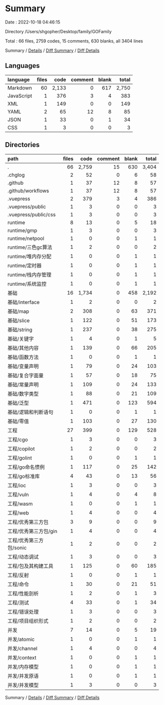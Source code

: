 # Summary

Date : 2022-10-18 04:46:15

Directory /Users/shgopher/Desktop/family/GOFamily

Total : 66 files,  2759 codes, 15 comments, 630 blanks, all 3404 lines

Summary / [Details](details.md) / [Diff Summary](diff.md) / [Diff Details](diff-details.md)

## Languages
| language | files | code | comment | blank | total |
| :--- | ---: | ---: | ---: | ---: | ---: |
| Markdown | 60 | 2,133 | 0 | 617 | 2,750 |
| JavaScript | 1 | 376 | 3 | 4 | 383 |
| XML | 1 | 149 | 0 | 0 | 149 |
| YAML | 2 | 65 | 12 | 8 | 85 |
| JSON | 1 | 33 | 0 | 1 | 34 |
| CSS | 1 | 3 | 0 | 0 | 3 |

## Directories
| path | files | code | comment | blank | total |
| :--- | ---: | ---: | ---: | ---: | ---: |
| . | 66 | 2,759 | 15 | 630 | 3,404 |
| .chglog | 2 | 52 | 0 | 6 | 58 |
| .github | 1 | 37 | 12 | 8 | 57 |
| .github/workflows | 1 | 37 | 12 | 8 | 57 |
| .vuepress | 2 | 379 | 3 | 4 | 386 |
| .vuepress/public | 1 | 3 | 0 | 0 | 3 |
| .vuepress/public/css | 1 | 3 | 0 | 0 | 3 |
| runtime | 8 | 13 | 0 | 5 | 18 |
| runtime/gmp | 1 | 3 | 0 | 0 | 3 |
| runtime/netpool | 1 | 0 | 0 | 1 | 1 |
| runtime/三色gc算法 | 1 | 2 | 0 | 0 | 2 |
| runtime/堆内存分配 | 1 | 0 | 0 | 1 | 1 |
| runtime/定时器 | 1 | 0 | 0 | 1 | 1 |
| runtime/栈内存管理 | 1 | 0 | 0 | 1 | 1 |
| runtime/系统监控 | 1 | 0 | 0 | 1 | 1 |
| 基础 | 16 | 1,734 | 0 | 458 | 2,192 |
| 基础/interface | 1 | 2 | 0 | 0 | 2 |
| 基础/map | 2 | 308 | 0 | 63 | 371 |
| 基础/slice | 1 | 122 | 0 | 51 | 173 |
| 基础/string | 1 | 237 | 0 | 38 | 275 |
| 基础/关键字 | 1 | 4 | 0 | 1 | 5 |
| 基础/其他内容 | 1 | 139 | 0 | 66 | 205 |
| 基础/函数方法 | 1 | 0 | 0 | 1 | 1 |
| 基础/变量声明 | 1 | 79 | 0 | 24 | 103 |
| 基础/复合字面量 | 1 | 57 | 0 | 18 | 75 |
| 基础/常量声明 | 1 | 109 | 0 | 24 | 133 |
| 基础/数字类型 | 1 | 88 | 0 | 21 | 109 |
| 基础/泛型 | 1 | 471 | 0 | 123 | 594 |
| 基础/逻辑和判断语句 | 1 | 0 | 0 | 1 | 1 |
| 基础/零值 | 1 | 103 | 0 | 27 | 130 |
| 工程 | 27 | 399 | 0 | 129 | 528 |
| 工程/cgo | 1 | 3 | 0 | 0 | 3 |
| 工程/copilot | 1 | 2 | 0 | 0 | 2 |
| 工程/golint | 1 | 0 | 0 | 1 | 1 |
| 工程/go命名惯例 | 1 | 117 | 0 | 25 | 142 |
| 工程/go标准库 | 4 | 43 | 0 | 13 | 56 |
| 工程/ioc | 1 | 3 | 0 | 0 | 3 |
| 工程/vuln | 1 | 4 | 0 | 4 | 8 |
| 工程/wasm | 1 | 0 | 0 | 1 | 1 |
| 工程/web | 1 | 4 | 0 | 0 | 4 |
| 工程/优秀第三方包 | 3 | 9 | 0 | 0 | 9 |
| 工程/优秀第三方包/gin | 1 | 4 | 0 | 0 | 4 |
| 工程/优秀第三方包/sonic | 1 | 2 | 0 | 0 | 2 |
| 工程/动态调试 | 1 | 3 | 0 | 0 | 3 |
| 工程/包及其构建工具 | 1 | 125 | 0 | 60 | 185 |
| 工程/反射 | 1 | 0 | 0 | 1 | 1 |
| 工程/命令 | 1 | 30 | 0 | 21 | 51 |
| 工程/性能剖析 | 1 | 2 | 0 | 1 | 3 |
| 工程/测试 | 4 | 33 | 0 | 1 | 34 |
| 工程/错误处理 | 1 | 3 | 0 | 0 | 3 |
| 工程/项目组织形式 | 1 | 2 | 0 | 0 | 2 |
| 并发 | 7 | 14 | 0 | 5 | 19 |
| 并发/atomic | 1 | 0 | 0 | 1 | 1 |
| 并发/channel | 1 | 4 | 0 | 0 | 4 |
| 并发/context | 1 | 0 | 0 | 1 | 1 |
| 并发/内存模型 | 1 | 0 | 0 | 1 | 1 |
| 并发/并发原语 | 1 | 0 | 0 | 1 | 1 |
| 并发/并发模型 | 1 | 3 | 0 | 0 | 3 |

Summary / [Details](details.md) / [Diff Summary](diff.md) / [Diff Details](diff-details.md)